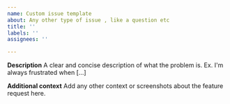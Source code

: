 ```yaml
---
name: Custom issue template
about: Any other type of issue , like a question etc
title: ''
labels: ''
assignees: ''

---
```


**Description**
A clear and concise description of what the problem is. Ex. I'm always frustrated when [...]

**Additional context**
Add any other context or screenshots about the feature request here.
